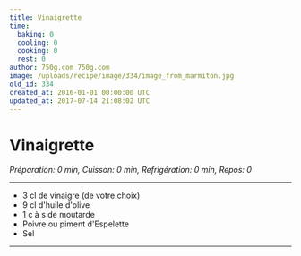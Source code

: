 ```yaml
---
title: Vinaigrette
time:
  baking: 0
  cooling: 0
  cooking: 0
  rest: 0
author: 750g.com 750g.com
image: /uploads/recipe/image/334/image_from_marmiton.jpg
old_id: 334
created_at: 2016-01-01 00:00:00 UTC
updated_at: 2017-07-14 21:08:02 UTC
---
```


# Vinaigrette

_Préparation: 0 min, Cuisson: 0 min, Refrigération: 0 min, Repos: 0_

---

- 3 cl de vinaigre (de votre choix)
- 9 cl d'huile d'olive
- 1 c à s de moutarde
- Poivre ou piment d'Espelette
- Sel

---
